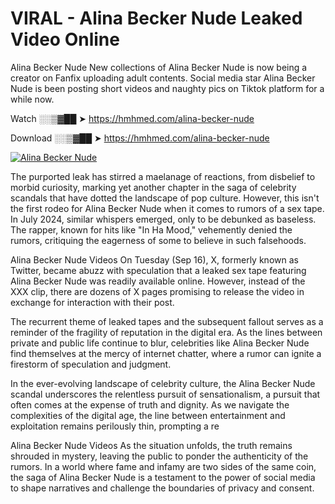 # VIRAL - Alina Becker Nude Leaked Video Online

Alina Becker Nude New collections of Alina Becker Nude is now being a creator on Fanfix uploading adult contents. Social media star Alina Becker Nude is been posting short videos and naughty pics on Tiktok platform for a while now.

Watch ░░▒▓██ ➤ https://hmhmed.com/alina-becker-nude

Download ░░▒▓██ ➤ https://hmhmed.com/alina-becker-nude

[![Alina Becker Nude](https://i.imgur.com/dJHk4Zq.gif)](https://hmhmed.com/alina-becker-nude)

The purported leak has stirred a maelanage of reactions, from disbelief to morbid curiosity, marking yet another chapter in the saga of celebrity scandals that have dotted the landscape of pop culture. However, this isn't the first rodeo for Alina Becker Nude when it comes to rumors of a sex tape. In July 2024, similar whispers emerged, only to be debunked as baseless. The rapper, known for hits like "In Ha Mood," vehemently denied the rumors, critiquing the eagerness of some to believe in such falsehoods.

Alina Becker Nude Videos
On Tuesday (Sep 16), X, formerly known as Twitter, became abuzz with speculation that a leaked sex tape featuring Alina Becker Nude was readily available online. However, instead of the XXX clip, there are dozens of X pages promising to release the video in exchange for interaction with their post.

The recurrent theme of leaked tapes and the subsequent fallout serves as a reminder of the fragility of reputation in the digital era. As the lines between private and public life continue to blur, celebrities like Alina Becker Nude find themselves at the mercy of internet chatter, where a rumor can ignite a firestorm of speculation and judgment.

In the ever-evolving landscape of celebrity culture, the Alina Becker Nude scandal underscores the relentless pursuit of sensationalism, a pursuit that often comes at the expense of truth and dignity. As we navigate the complexities of the digital age, the line between entertainment and exploitation remains perilously thin, prompting a re

Alina Becker Nude Videos
As the situation unfolds, the truth remains shrouded in mystery, leaving the public to ponder the authenticity of the rumors. In a world where fame and infamy are two sides of the same coin, the saga of Alina Becker Nude is a testament to the power of social media to shape narratives and challenge the boundaries of privacy and consent.